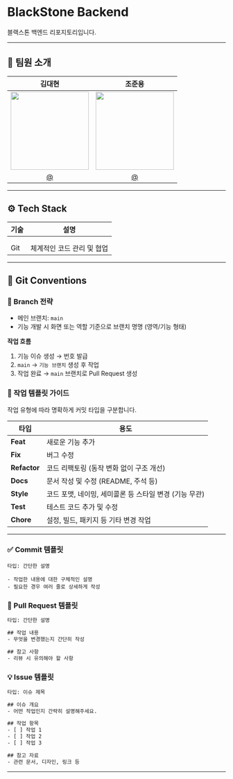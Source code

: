 # BlackStone Backend
블랙스톤 백엔드 리포지토리입니다.

---

## 👥 팀원 소개

| 김대현 | 조준용 |
|:---:|:---:
| <img src="" width="180" height="180"> | <img src="" width="180" height="180"> |
| [@]() | [@]() |

---

## ⚙️ Tech Stack

| 기술 | 설명 |
|------|------|
| | |
| | |
| Git | 체계적인 코드 관리 및 협업 |

---

## 🧭 Git Conventions

### 📌 Branch 전략

- 메인 브랜치: `main`
- 기능 개발 시 화면 또는 역할 기준으로 브랜치 명명 (영역/기능 형태)

**작업 흐름**  
1. 기능 이슈 생성 → 번호 발급  
2. `main` → `기능 브랜치` 생성 후 작업  
3. 작업 완료 → `main` 브랜치로 Pull Request 생성

### 📌 작업 템플릿 가이드

작업 유형에 따라 명확하게 커밋 타입을 구분합니다.

| 타입 | 용도 |
|------|------|
| **Feat** | 새로운 기능 추가 |
| **Fix** | 버그 수정 |
| **Refactor** | 코드 리팩토링 (동작 변화 없이 구조 개선) |
| **Docs** | 문서 작성 및 수정 (README, 주석 등) |
| **Style** | 코드 포맷, 네이밍, 세미콜론 등 스타일 변경 (기능 무관) |
| **Test** | 테스트 코드 추가 및 수정 |
| **Chore** | 설정, 빌드, 패키지 등 기타 변경 작업 |

---

### ✅ Commit 템플릿

```text
타입: 간단한 설명

- 작업한 내용에 대한 구체적인 설명
- 필요한 경우 여러 줄로 상세하게 작성
```

### 📝 Pull Request 템플릿

```txt
타입: 간단한 설명

## 작업 내용
- 무엇을 변경했는지 간단히 작성

## 참고 사항
- 리뷰 시 유의해야 할 사항
```


### 💡 Issue 템플릿

```txt
타입: 이슈 제목

## 이슈 개요
- 어떤 작업인지 간략히 설명해주세요.

## 작업 항목
- [ ] 작업 1
- [ ] 작업 2
- [ ] 작업 3

## 참고 자료
- 관련 문서, 디자인, 링크 등
```

---
